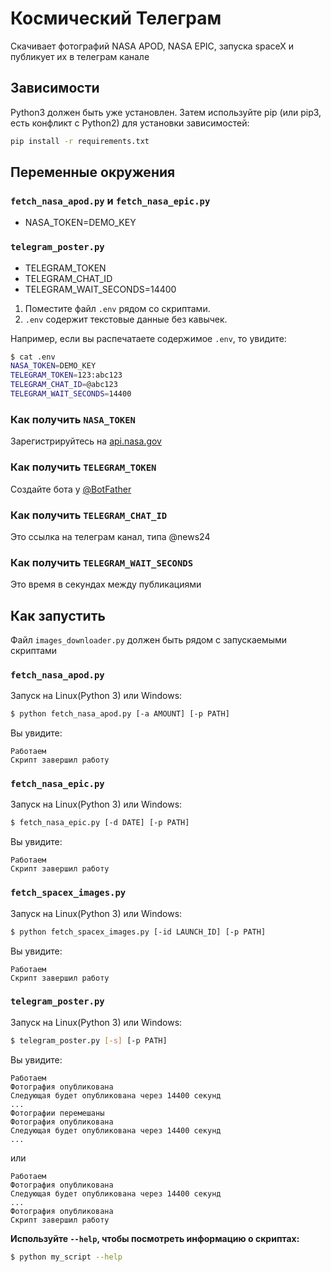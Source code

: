 # Космический Телеграм
Скачивает фотографий NASA APOD, NASA EPIC, запуска spaceX и публикует их в телеграм канале

## Зависимости
Python3 должен быть уже установлен. Затем используйте pip (или pip3, есть конфликт с Python2) для установки зависимостей:

```bash
pip install -r requirements.txt
```

## Переменные окружения
### `fetch_nasa_apod.py` и `fetch_nasa_epic.py`
- NASA_TOKEN=DEMO_KEY
### `telegram_poster.py`
- TELEGRAM_TOKEN
- TELEGRAM_CHAT_ID
- TELEGRAM_WAIT_SECONDS=14400

1. Поместите файл `.env` рядом со скриптами.
2. `.env` содержит текстовые данные без кавычек.

Например, если вы распечатаете содержимое `.env`, то увидите:

```bash
$ cat .env
NASA_TOKEN=DEMO_KEY
TELEGRAM_TOKEN=123:abc123
TELEGRAM_CHAT_ID=@abc123
TELEGRAM_WAIT_SECONDS=14400
```

### Как получить `NASA_TOKEN`
Зарегистрируйтесь на [api.nasa.gov](https://api.nasa.gov/#signUp)

### Как получить `TELEGRAM_TOKEN`
Создайте бота у [@BotFather](https://telegram.me/BotFather)

### Как получить `TELEGRAM_CHAT_ID`
Это ссылка на телеграм канал, типа @news24

### Как получить `TELEGRAM_WAIT_SECONDS`
Это время в секундах между публикациями

## Как запустить
Файл `images_downloader.py` должен быть рядом с запускаемыми скриптами
### `fetch_nasa_apod.py`
Запуск на Linux(Python 3) или Windows:

```bash
$ python fetch_nasa_apod.py [-a AMOUNT] [-p PATH]
```
Вы увидите:

```
Работаем
Скрипт завершил работу
```

### `fetch_nasa_epic.py`
Запуск на Linux(Python 3) или Windows:

```bash
$ fetch_nasa_epic.py [-d DATE] [-p PATH]
```
Вы увидите:

```
Работаем
Скрипт завершил работу
```

### `fetch_spacex_images.py`
Запуск на Linux(Python 3) или Windows:

```bash
$ python fetch_spacex_images.py [-id LAUNCH_ID] [-p PATH]
```
Вы увидите:

```
Работаем
Скрипт завершил работу
```

### `telegram_poster.py`
Запуск на Linux(Python 3) или Windows:

```bash
$ telegram_poster.py [-s] [-p PATH] 
```
Вы увидите:

```
Работаем
Фотография опубликована
Cледующая будет опубликована через 14400 секунд
...
Фотографии перемешаны
Фотография опубликована
Cледующая будет опубликована через 14400 секунд
...
```
или
```
Работаем
Фотография опубликована
Cледующая будет опубликована через 14400 секунд
...
Фотография опубликована
Скрипт завершил работу
```

**Используйте `--help`, чтобы посмотреть информацию о скриптах:**
```bash
$ python my_script --help